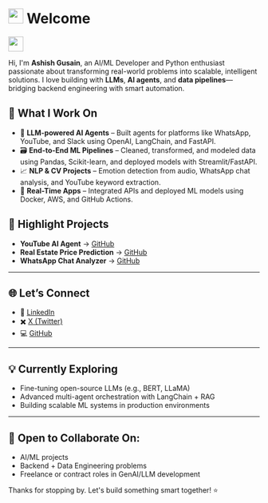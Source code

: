  # <img src="https://media.giphy.com/media/hvRJCLFzcasrR4ia7z/giphy.gif" width="30"/> Welcome
<img src="https://media.giphy.com/media/3oEjI6SIIHBdRxXI40/giphy.gif" width="30" />

Hi, I'm **Ashish Gusain**, an AI/ML Developer and Python enthusiast passionate about transforming real-world problems into scalable, intelligent solutions. I love building with **LLMs**, **AI agents**, and **data pipelines**—bridging backend engineering with smart automation.

## 🧠 What I Work On

* 🤖 **LLM-powered AI Agents** – Built agents for platforms like WhatsApp, YouTube, and Slack using OpenAI, LangChain, and FastAPI.
* 🗃️ **End-to-End ML Pipelines** – Cleaned, transformed, and modeled data using Pandas, Scikit-learn, and deployed models with Streamlit/FastAPI.
* 📈 **NLP & CV Projects** – Emotion detection from audio, WhatsApp chat analysis, and YouTube keyword extraction.
* 🚀 **Real-Time Apps** – Integrated APIs and deployed ML models using Docker, AWS, and GitHub Actions.

## 📌 Highlight Projects

* **YouTube AI Agent** → [GitHub](https://github.com/agusain2001/capstone-project-ETL)
* **Real Estate Price Prediction** → [GitHub](https://github.com/agusain2001/capstone-project-ETL)
* **WhatsApp Chat Analyzer** → [GitHub](https://github.com/agusain2001/Unveiling-WhatsApp-Chats-AnExploratory-Data-Analysis-with-Insights)

---

## 🌐 Let’s Connect

* 🔗 [LinkedIn](https://www.linkedin.com/in/ashish-gusain-aa279a280/)
* ✖️ [X (Twitter)](https://x.com/2001agusain)
* 💻 [GitHub](https://github.com/agusain2001)

---

## 💡 Currently Exploring

* Fine-tuning open-source LLMs (e.g., BERT, LLaMA)
* Advanced multi-agent orchestration with LangChain + RAG
* Building scalable ML systems in production environments

---

## 🤝 Open to Collaborate On:

* AI/ML projects
* Backend + Data Engineering problems
* Freelance or contract roles in GenAI/LLM development

Thanks for stopping by. Let's build something smart together! ⭐

